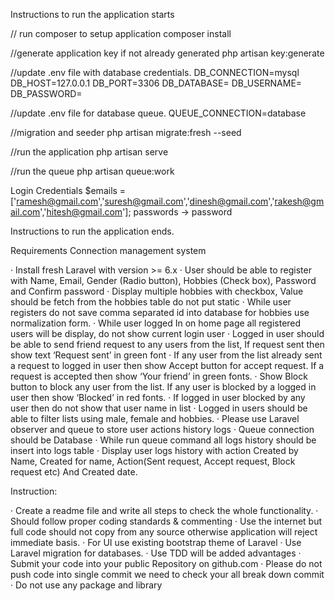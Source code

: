 
Instructions to run the application starts

// run composer to setup application
composer install 

//generate application key if not already generated
php artisan key:generate

//update .env file with database credentials. 
DB_CONNECTION=mysql
DB_HOST=127.0.0.1
DB_PORT=3306
DB_DATABASE=
DB_USERNAME=
DB_PASSWORD=

//update .env file for database queue. 
QUEUE_CONNECTION=database

//migration and seeder
php artisan migrate:fresh --seed

//run the application 
php artisan serve

//run the queue
php artisan queue:work

Login Credentials
$emails = ['ramesh@gmail.com','suresh@gmail.com','dinesh@gmail.com','rakesh@gmail.com','hitesh@gmail.com']; 
passwords -> password

Instructions to run the application ends.

Requirements 
Connection management system
 
·         Install fresh Laravel with version >= 6.x
·         User should be able to register with Name, Email, Gender (Radio button), Hobbies (Check box), Password and Confirm password
·         Display multiple hobbies with checkbox, Value should be fetch from the hobbies table do not put static 
·          While user registers do not save comma separated id into database for hobbies use normalization form.
·         While user logged In on home page all registered users will be display, do not show current login user 
·         Logged in user should be able to send friend request to any users from the list, If request sent then show text ‘Request sent’ in green font 
·         If any user from the list already sent a request to logged in user then show Accept button for accept request. If a request is accepted then show ‘Your friend’ in green fonts.
·         Show Block button to block any user from the list. If any user is blocked by a logged in user then show ‘Blocked’  in red fonts.
·         If logged in user blocked by any user then do not show that user name in list
·         Logged in users should be able to filter lists using male, female and hobbies.
·         Please use Laravel observer and queue to store user actions history logs 
·         Queue connection should be Database
·         While run queue command all logs history should be insert into logs table 
·         Display user logs history with action Created by Name, Created for name, Action(Sent request, Accept request, Block request etc) And Created date.
 
Instruction:
 
·         Create a readme file and write all steps to check the whole functionality.
·         Should follow proper coding standards & commenting 
·         Use the internet but full code should not copy from any source otherwise application will reject immediate basis.
·         For UI use existing bootstrap theme of Laravel 
·         Use Laravel migration for databases.
·         Use TDD will be added advantages 
·         Submit your code into your public Repository on github.com 
·         Please do not push code into single commit we need to check your all break down commit  
·         Do not use any package and library 


